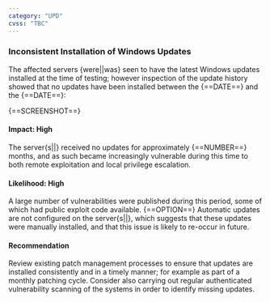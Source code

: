 ```yaml
---
category: "UPD"
cvss: "TBC"
---
```

### Inconsistent Installation of Windows Updates
The affected servers {were||was} seen to have the latest Windows updates installed at the time of testing; however inspection of the update history showed that no updates have been installed between the {==DATE==} and the {==DATE==}:

{==SCREENSHOT==}
#### Impact: High
The server{s||} received no updates for approximately {==NUMBER==} months, and as such became increasingly vulnerable during this time to both remote exploitation and local privilege escalation.
#### Likelihood: High
A large number of vulnerabilities were published during this period, some of which had public exploit code available. {==OPTION==} Automatic updates are not configured on the server{s||}, which suggests that these updates were manually installed, and that this issue is likely to re-occur in future.
#### Recommendation
Review existing patch management processes to ensure that updates are installed consistently and in a timely manner; for example as part of a monthly patching cycle. Consider also carrying out regular authenticated vulnerability scanning of the systems in order to identify missing updates.
